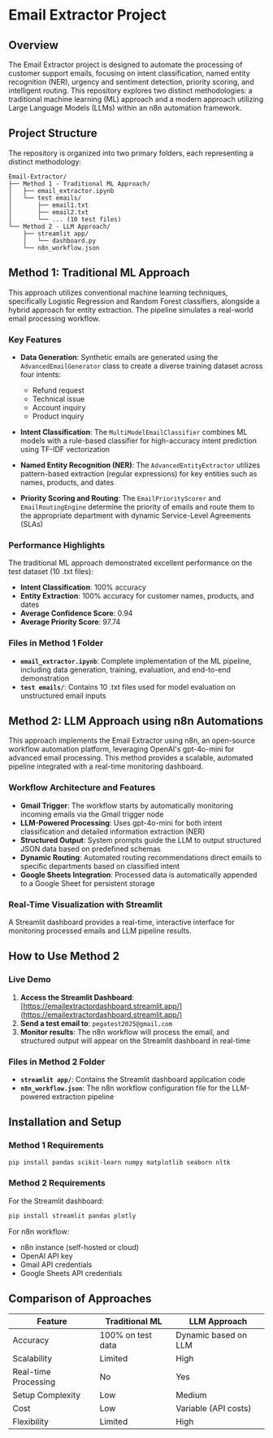 # Email Extractor Project



## Overview

The Email Extractor project is designed to automate the processing of customer support emails, focusing on intent classification, named entity recognition (NER), urgency and sentiment detection, priority scoring, and intelligent routing. This repository explores two distinct methodologies: a traditional machine learning (ML) approach and a modern approach utilizing Large Language Models (LLMs) within an n8n automation framework.

##  Project Structure

The repository is organized into two primary folders, each representing a distinct methodology:

```
Email-Extractor/
├── Method 1 - Traditional ML Approach/
│   ├── email_extractor.ipynb
│   └── test emails/
│       ├── email1.txt
│       ├── email2.txt
│       └── ... (10 test files)
└── Method 2 - LLM Approach/
    ├── streamlit app/
    │   └── dashboard.py
    └── n8n_workflow.json
```

##  Method 1: Traditional ML Approach

This approach utilizes conventional machine learning techniques, specifically Logistic Regression and Random Forest classifiers, alongside a hybrid approach for entity extraction. The pipeline simulates a real-world email processing workflow.

### Key Features

- **Data Generation**: Synthetic emails are generated using the `AdvancedEmailGenerator` class to create a diverse training dataset across four intents:
  - Refund request
  - Technical issue
  - Account inquiry
  - Product inquiry

- **Intent Classification**: The `MultiModelEmailClassifier` combines ML models with a rule-based classifier for high-accuracy intent prediction using TF-IDF vectorization

- **Named Entity Recognition (NER)**: The `AdvancedEntityExtractor` utilizes pattern-based extraction (regular expressions) for key entities such as names, products, and dates

- **Priority Scoring and Routing**: The `EmailPriorityScorer` and `EmailRoutingEngine` determine the priority of emails and route them to the appropriate department with dynamic Service-Level Agreements (SLAs)

### Performance Highlights

The traditional ML approach demonstrated excellent performance on the test dataset (10 .txt files):

- **Intent Classification**: 100% accuracy
- **Entity Extraction**: 100% accuracy for customer names, products, and dates
- **Average Confidence Score**: 0.94
- **Average Priority Score**: 97.74

### Files in Method 1 Folder

- **`email_extractor.ipynb`**: Complete implementation of the ML pipeline, including data generation, training, evaluation, and end-to-end demonstration
- **`test emails/`**: Contains 10 .txt files used for model evaluation on unstructured email inputs

##  Method 2: LLM Approach using n8n Automations

This approach implements the Email Extractor using n8n, an open-source workflow automation platform, leveraging OpenAI's gpt-4o-mini for advanced email processing. This method provides a scalable, automated pipeline integrated with a real-time monitoring dashboard.

### Workflow Architecture and Features

- **Gmail Trigger**: The workflow starts by automatically monitoring incoming emails via the Gmail trigger node
- **LLM-Powered Processing**: Uses gpt-4o-mini for both intent classification and detailed information extraction (NER)
- **Structured Output**: System prompts guide the LLM to output structured JSON data based on predefined schemas
- **Dynamic Routing**: Automated routing recommendations direct emails to specific departments based on classified intent
- **Google Sheets Integration**: Processed data is automatically appended to a Google Sheet for persistent storage

### Real-Time Visualization with Streamlit

A Streamlit dashboard provides a real-time, interactive interface for monitoring processed emails and LLM pipeline results.

##  How to Use Method 2

### Live Demo

1. **Access the Streamlit Dashboard**: [https://emailextractordashboard.streamlit.app/](https://emailextractordashboard.streamlit.app/)
2. **Send a test email to**: `pegatest2025@gmail.com`
3. **Monitor results**: The n8n workflow will process the email, and structured output will appear on the Streamlit dashboard in real-time

### Files in Method 2 Folder

- **`streamlit app/`**: Contains the Streamlit dashboard application code
- **`n8n_workflow.json`**: The n8n workflow configuration file for the LLM-powered extraction pipeline

##  Installation and Setup

### Method 1 Requirements

```bash
pip install pandas scikit-learn numpy matplotlib seaborn nltk
```

### Method 2 Requirements

For the Streamlit dashboard:
```bash
pip install streamlit pandas plotly
```

For n8n workflow:
- n8n instance (self-hosted or cloud)
- OpenAI API key
- Gmail API credentials
- Google Sheets API credentials

##  Comparison of Approaches

| Feature | Traditional ML | LLM Approach |
|---------|----------------|--------------|
| Accuracy | 100% on test data | Dynamic based on LLM |
| Scalability | Limited | High |
| Real-time Processing | No | Yes |
| Setup Complexity | Low | Medium |
| Cost | Low | Variable (API costs) |
| Flexibility | Limited | High |




